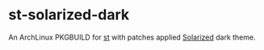 # st-solarized-dark

An ArchLinux PKGBUILD for [st][1] with patches applied [Solarized][2] dark theme.

[1]: http://st.suckless.org/
[2]: http://ethanschoonover.com/solarized
